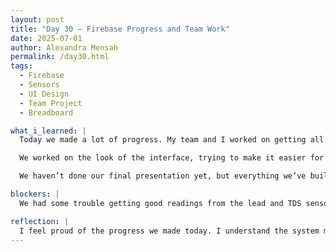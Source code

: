 ```yaml
---
layout: post
title: "Day 30 – Firebase Progress and Team Work"
date: 2025-07-01
author: Alexandra Mensah
permalink: /day30.html
tags:
  - Firebase
  - Sensors
  - UI Design
  - Team Project
  - Breadboard

what_i_learned: |
  Today we made a lot of progress. My team and I worked on getting all the sensors fully connected on the breadboard. We labeled the wires to make sure nothing gets mixed up. I also helped update the Firebase so it shows live sensor data clearly and cleanly.

  We worked on the look of the interface, trying to make it easier for anyone to read and understand. I also learned how to set privacy rules in Firebase so the data is more protected. We talked about why it's important to be careful with sensor data, because wrong numbers could confuse people or give false info about water safety.

  We haven’t done our final presentation yet, but everything we’ve built is now coming together. It feels good to see the system almost ready.

blockers: |
  We had some trouble getting good readings from the lead and TDS sensors. The numbers were off at first, and we had to go back and fix the calibration. Firebase also had some small connection issues at the start, but we figured it out.

reflection: |
  I feel proud of the progress we made today. I understand the system more and how everything connects. Working with my team helped me stay focused and get more done. Even though we had some issues, we fixed them together. I’m excited to see how it all works during our presentation.
---
```

